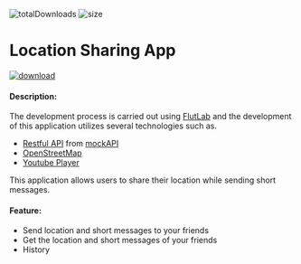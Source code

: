 ![totalDownloads](https://img.shields.io/github/downloads/naufal-yafi/location_sharing_app/total?color=006BA8&style=flat-square) ![size](https://img.shields.io/github/repo-size/naufal-yafi/location_sharing_app?color=006BA8&style=flat-square)

# Location Sharing App

[![download](<https://img.shields.io/badge/Download%20APK%20(20.1MB)-006BA8?style=for-the-badge&logo=android&logoColor=fafafa>)]()

#### Description:

The development process is carried out using [FlutLab](https://flutlab.io/) and the development of this application utilizes several technologies such as.

- [Restful API](https://pub.dev/packages/http) from [mockAPI](https://mockapi.io/)
- [OpenStreetMap](https://pub.dev/packages/open_street_map_search_and_pick)
- [Youtube Player](https://pub.dev/packages/youtube_player_flutter)

This application allows users to share their location while sending short messages.

#### Feature:

- Send location and short messages to your friends
- Get the location and short messages of your friends
- History
